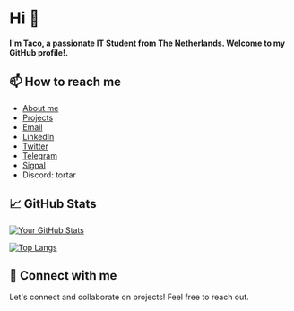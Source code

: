 # Hi 👋
**I'm Taco, a passionate IT Student from The Netherlands. Welcome to my GitHub profile!.**  

<!-- ## 🔧 Technologies & Tools

![Tech1](https://img.shields.io/badge/-Technology1-555555?style=flat&logo=tech1&logoColor=white)
![Tech2](https://img.shields.io/badge/-Technology2-555555?style=flat&logo=tech2&logoColor=white)
-->

<!-- ## 🌱 I'm currently learning

- [Learning1](https://www.example.com/learning1)
- [Learning2](https://www.example.com/learning2)

-->

<!-- ## 💼 Work

- I'm currently working on [Project Name](https://www.example.com/project)
- Check out my [portfolio](https://www.example.com/portfolio) for more details about my work 
-->

## 📫 How to reach me
- [About me](https://tacoroumen.nl)
- [Projects](https://projects.tacoroumen.nl)
- [Email](mailto:taco@tacoroumen.nl)
- [LinkedIn](https://linkedin.com/in/tacoroumen)
- [Twitter](https://twitter.com/tacoroumen)
- [Telegram](https://t.me/TacoRoumen)
- [Signal](https://signal.me/#eu/KszzRemqbggLsa_ZwBPzgA1TqoUhh0GZxQ8lVYnnm-_TttJLpKRPQrXQWp0PDMSl)
- Discord: tortar

## 📈 GitHub Stats

[![Your GitHub Stats](https://githubstats.tacoroumen.nl/api?username=tacoroumen&show_icons=true&theme=github_dark)](https://github.com/tacoroumen/github-readme-stats)

[![Top Langs](https://githubstats.tacoroumen.nl/api/top-langs?username=tacoroumen&layout=pie&theme=github_dark)](https://github.com/tacoroumen/github-readme-stats)

<!-- ## 📈 WakaTime Stats
[![wakatime total](https://wakatime.com/badge/user/018d2767-b95e-4758-82e0-ae76bd73a55b.svg)](https://wakatime.com/@018d2767-b95e-4758-82e0-ae76bd73a55b)
<br/>
[![WakaTime stats](https://githubstats.tacoroumen.nl/api/wakatime?username=tacoroumen&theme=github_dark)](https://github.com/tacoroumen/github-readme-stats)
-->


<!-- ## 📚 Latest Blog Posts

- [Blog Post 1](https://www.example.com/blog/post1)
- [Blog Post 2](https://www.example.com/blog/post2)

-->

## 🤝 Connect with me

Let's connect and collaborate on projects! Feel free to reach out.
